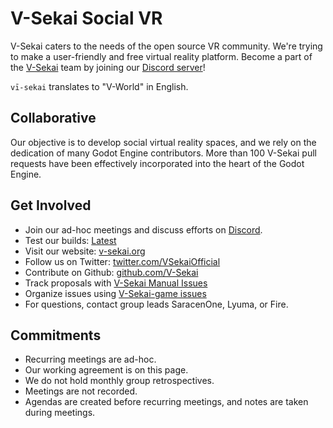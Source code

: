 # V-Sekai Social VR

V-Sekai caters to the needs of the open source VR community. We're trying to make a user-friendly and free virtual reality platform. Become a part of the [V-Sekai](https://v-sekai.org) team by joining our [Discord server](https://discord.gg/7BQDHesck8)! 

`vī-sekai` translates to "V-World" in English.

## Collaborative

Our objective is to develop social virtual reality spaces, and we rely on the dedication of many Godot Engine contributors. More than 100 V-Sekai pull requests have been effectively incorporated into the heart of the Godot Engine.

## Get Involved

- Join our ad-hoc meetings and discuss efforts on [Discord](https://discord.gg/7BQDHesck8).
- Test our builds: [Latest](https://v-sekai.github.io/manuals/features/play_latest.html)
- Visit our website: [v-sekai.org](https://v-sekai.org)
- Follow us on Twitter: [twitter.com/VSekaiOfficial](https://twitter.com/VSekaiOfficial)
- Contribute on Github: [github.com/V-Sekai](https://github.com/V-Sekai)
- Track proposals with [V-Sekai Manual Issues](https://github.com/V-Sekai/manuals/issues)
- Organize issues using [V-Sekai-game issues](https://github.com/V-Sekai/v-sekai-game/issues)
- For questions, contact group leads SaracenOne, Lyuma, or Fire.

## Commitments

- Recurring meetings are ad-hoc.
- Our working agreement is on this page.
- We do not hold monthly group retrospectives.
- Meetings are not recorded.
- Agendas are created before recurring meetings, and notes are taken during meetings.
